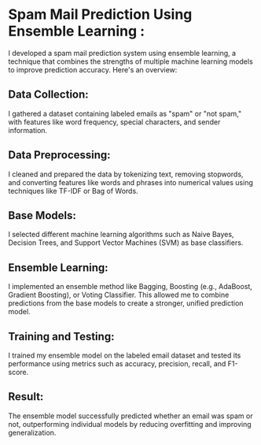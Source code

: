 # Spam Mail Prediction Using Ensemble Learning :  
I developed a spam mail prediction system using ensemble learning, a technique that combines the strengths of multiple machine learning models to improve prediction accuracy. Here's an overview:

## Data Collection:
I gathered a dataset containing labeled emails as "spam" or "not spam," with features like word frequency, special characters, and sender information.

## Data Preprocessing: 
I cleaned and prepared the data by tokenizing text, removing stopwords, and converting features like words and phrases into numerical values using techniques like TF-IDF or Bag of Words.

## Base Models: 
I selected different machine learning algorithms such as Naive Bayes, Decision Trees, and Support Vector Machines (SVM) as base classifiers.

## Ensemble Learning: 
I implemented an ensemble method like Bagging, Boosting (e.g., AdaBoost, Gradient Boosting), or Voting Classifier. This allowed me to combine predictions from the base models to create a stronger, unified prediction model.

## Training and Testing:
I trained my ensemble model on the labeled email dataset and tested its performance using metrics such as accuracy, precision, recall, and F1-score.

## Result: 
The ensemble model successfully predicted whether an email was spam or not, outperforming individual models by reducing overfitting and improving generalization.






